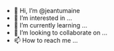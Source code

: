 - 👋 Hi, I’m @jeantumaine
- 👀 I’m interested in ...
- 🌱 I’m currently learning ...
- 💞️ I’m looking to collaborate on ...
- 📫 How to reach me ...

<!---
jeantumaine/jeantumaine is a ✨ special ✨ repository because its `README.md` (this file) appears on your GitHub profile.
You can click the Preview link to take a look at your changes.
--->
